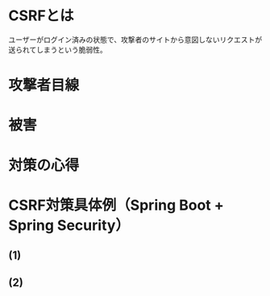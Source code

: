 # CSRFとは
ユーザーがログイン済みの状態で、攻撃者のサイトから意図しないリクエストが送られてしまうという脆弱性。

# 攻撃者目線

# 被害

# 対策の心得

# CSRF対策具体例（Spring Boot + Spring Security）
## (1)

## (2)
